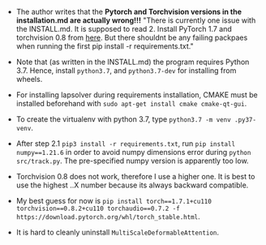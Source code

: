 - The author writes that the **Pytorch and Torchvision versions in the installation.md are actually wrong!!!** "There is currently one issue with the INSTALL.md. It is supposed to read 2. Install PyTorch 1.7 and torchvision 0.8 from [here](https://pytorch.org/get-started/previous-versions/#v150). But there shouldnt be any failing packpaes when running the first pip install -r requirements.txt."

- Note that (as written in the INSTALL.md) the program requires Python 3.7.
Hence, install `python3.7`, and `python3.7-dev` for installing from wheels. 

- For installing lapsolver during requirements installation, CMAKE must be installed beforehand with `sudo apt-get install cmake cmake-qt-gui`.

- To create the virtualenv with python 3.7, type `python3.7 -m venv .py37-venv`.

- After step 2.1 `pip3 install -r requirements.txt`, run `pip install numpy==1.21.6` in order to avoid numpy dimensions error during `python src/track.py`. The pre-specified numpy version is apparently too low.

- Torchvision 0.8 does not work, therefore I use a higher one. It is best to use the highest ..X number because its always backward compatible.

- My best guess for now is `pip install torch==1.7.1+cu110 torchvision==0.8.2+cu110 torchaudio==0.7.2 -f https://download.pytorch.org/whl/torch_stable.html`.

- It is hard to cleanly uninstall `MultiScaleDeformableAttention`.

